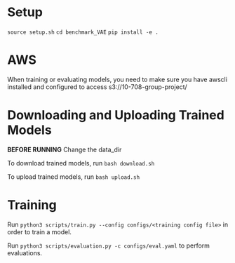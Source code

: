 # Setup
`source setup.sh`
`cd benchmark_VAE`
`pip install -e .`


# AWS
When training or evaluating models, you need to make sure you have awscli installed and configured to access s3://10-708-group-project/

# Downloading and Uploading Trained Models
**BEFORE RUNNING** Change the data_dir

To download trained models, run `bash download.sh` 

To upload trained models, run `bash upload.sh`

# Training
Run `python3 scripts/train.py --config configs/<training config file>` in order to train a model.

Run `python3 scripts/evaluation.py -c configs/eval.yaml` to perform evaluations.

